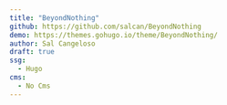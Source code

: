 ```yaml
---
title: "BeyondNothing"
github: https://github.com/salcan/BeyondNothing
demo: https://themes.gohugo.io/theme/BeyondNothing/
author: Sal Cangeloso
draft: true
ssg:
  - Hugo
cms:
  - No Cms
---
```

